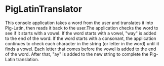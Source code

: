 # PigLatinTranslator
This console application takes a word from the user and translates it into Pig-Latin, then reads it back to the user.The application checks the word to see if it starts with a vowel. If the word starts with a vowel, "way" is added to the end of the word. If the word starts with a consonant, the application continues to check each character in the string (or letter in the word) until it finds a vowel. Each letter that comes before the vowel is added to the end of the word. After that, "ay" is added to the new string to complete the Pig-Latin translation.
